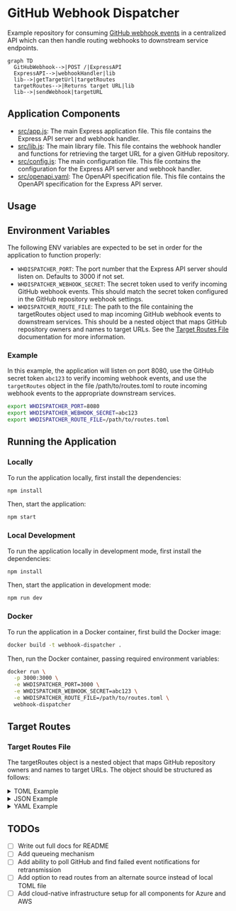 # GitHub Webhook Dispatcher

Example repository for consuming [GitHub webhook events](https://docs.github.com/en/developers/webhooks-and-events/webhooks/about-webhooks) in a centralized API which can then handle routing webhooks to downstream service endpoints.

```mermaid
graph TD
  GitHubWebhook-->|POST /|ExpressAPI
  ExpressAPI-->|webhookHandler|lib
  lib-->|getTargetUrl|targetRoutes
  targetRoutes-->|Returns target URL|lib
  lib-->|sendWebhook|targetURL
```

## Application Components

- [src/app.js](./src/app.js): The main Express application file. This file contains the Express API server and webhook handler.
- [src/lib.js](./src/lib.js): The main library file. This file contains the webhook handler and functions for retrieving the target URL for a given GitHub repository.
- [src/config.js](./src/config.js): The main configuration file. This file contains the configuration for the Express API server and webhook handler.
- [src/openapi.yaml](./src/openapi.yaml): The OpenAPI specification file. This file contains the OpenAPI specification for the Express API server.

## Usage

## Environment Variables

The following ENV variables are expected to be set in order for the application to function properly:

- `WHDISPATCHER_PORT`: The port number that the Express API server should listen on. Defaults to 3000 if not set.
- `WHDISPATCHER_WEBHOOK_SECRET`: The secret token used to verify incoming GitHub webhook events. This should match the secret token configured in the GitHub repository webhook settings.
- `WHDISPATCHER_ROUTE_FILE`: The path to the file containing the targetRoutes object used to map incoming GitHub webhook events to downstream services. This should be a nested object that maps GitHub repository owners and names to target URLs. See the [Target Routes File](#target-routes-file) documentation for more information.

### Example

In this example, the application will listen on port 8080, use the GitHub secret token `abc123` to verify incoming webhook events, and use the `targetRoutes` object in the file /path/to/routes.toml to route incoming webhook events to the appropriate downstream services.

```sh
export WHDISPATCHER_PORT=8080
export WHDISPATCHER_WEBHOOK_SECRET=abc123
export WHDISPATCHER_ROUTE_FILE=/path/to/routes.toml
```

## Running the Application

### Locally

To run the application locally, first install the dependencies:

```sh
npm install
```

Then, start the application:

```sh
npm start
```

### Local Development

To run the application locally in development mode, first install the dependencies:

```sh
npm install
```

Then, start the application in development mode:

```sh
npm run dev
```

### Docker

To run the application in a Docker container, first build the Docker image:

```sh
docker build -t webhook-dispatcher .
```

Then, run the Docker container, passing required environment variables:

```sh
docker run \
  -p 3000:3000 \
  -e WHDISPATCHER_PORT=3000 \
  -e WHDISPATCHER_WEBHOOK_SECRET=abc123 \
  -e WHDISPATCHER_ROUTE_FILE=/path/to/routes.toml \
  webhook-dispatcher
```

## Target Routes

### Target Routes File

The targetRoutes object is a nested object that maps GitHub repository owners and names to target URLs. The object should be structured as follows:

<details>
<summary>TOML Example</summary>

```toml
# Top level objects are GitHub repository owners or organizations
[owner1]
  # Top level objects can contain a default target URL for all repositories owned by the owner or organization
  target = "https://example.com/owner1"
  # Second level objects are GitHub repository names and contain a target URL for the specific repository
  [owner1.repo1]
    target = "https://example.com/owner1/repo1"
  [owner1.repo2]
    target = "https://example.com/owner1repo2"
```

</details>

<details>
<summary>JSON Example</summary>

```json
{
  "owner1": {
    "target": "https://example.com/owner1",
    "repo1": {
      "target": "https://example.com/owner1/repo1"
    },
    "repo2": {
      "target": "https://example.com/owner1/repo2"
    }
  }
}
```

</details>

<details>
<summary>YAML Example</summary>

```yaml
owner1:
  target: https://example.com/owner1
  repo1:
    target: https://example.com/owner1/repo1
  repo2:
    target: https://example.com/owner1/repo2
```

</details>

## TODOs

- [ ] Write out full docs for README
- [ ] Add queueing mechanism
- [ ] Add ability to poll GitHub and find failed event notifications for retransmission
- [ ] Add option to read routes from an alternate source instead of local TOML file
- [ ] Add cloud-native infrastructure setup for all components for Azure and AWS
